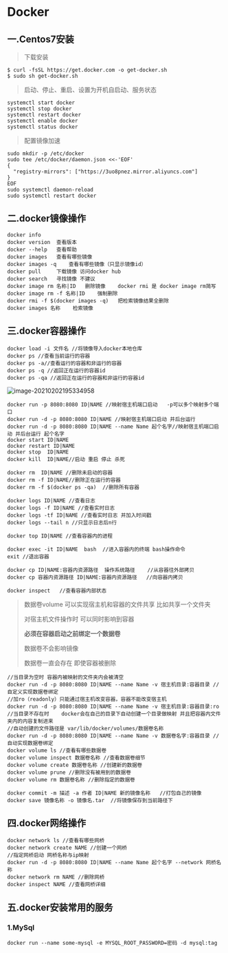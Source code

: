 # Docker

## 一.Centos7安装

> 下载安装

```shell
$ curl -fsSL https://get.docker.com -o get-docker.sh
$ sudo sh get-docker.sh
```

> 启动、停止、重启、设置为开机自启动、服务状态

```shell
systemctl start docker
systemctl stop docker
systemctl restart docker
systemctl enable docker
systemctl status docker
```

> 配置镜像加速

```shell
sudo mkdir -p /etc/docker
sudo tee /etc/docker/daemon.json <<-'EOF'
{
  "registry-mirrors": ["https://3uo8pnez.mirror.aliyuncs.com"]
}
EOF
sudo systemctl daemon-reload
sudo systemctl restart docker
```

## 二.docker镜像操作

```shell
docker info
docker version	查看版本
docker --help   查看帮助
docker images	查看有哪些镜像
docker images -q	查看有哪些镜像（只显示镜像id）
docker pull		下载镜像 访问docker hub
docker search	寻找镜像 不建议
docker image rm 名称|ID	删除镜像	docker rmi 是 docker image rm简写
docker image rm -f 名称|ID	强制删除
docker rmi -f $(docker images -q)	把检索镜像结果全删除
docker images 名称	检索镜像
```

## 三.docker容器操作

```shell
docker load -i 文件名 //将镜像导入docker本地仓库
docker ps //查看当前运行的容器
docker ps -a//查看运行的容器和非运行的容器
docker ps -q //返回正在运行的容器id
docker ps -qa //返回正在运行的容器和非运行的容器id
```

![image-20210202195334958](https://typora1-1304288279.cos.ap-beijing.myqcloud.com/image-20210202195334958.png)

```shell
docker run -p 8080:8080 ID|NAME //映射宿主机端口启动   -p可以多个映射多个端口
docker run -d -p 8080:8080 ID|NAME //映射宿主机端口启动 并后台运行
docker run -d -p 8080:8080 ID|NAME --name Name 起个名字//映射宿主机端口启动 并后台运行 起个名字
docker start ID|NAME
docker restart ID|NAME
docker stop  ID|NAME
docker kill  ID|NAME//启动 重启 停止 杀死
```

```shell
docker rm  ID|NAME //删除未启动的容器  
docker rm -f ID|NAME//删除正在运行的容器
docker rm -f $(docker ps -qa)  //删除所有容器
```

```shell
docker logs ID|NAME //查看日志
docker logs -f ID|NAME //查看实时日志
docker logs -tf ID|NAME //查看实时日志 并加入时间戳
docker logs --tail n //只显示日志后n行
```

```shell
docker top ID|NAME //查看容器内的进程
```

```shell
docker exec -it ID|NAME  bash  //进入容器内的终端 bash操作命令
exit //退出容器
```

```shell
docker cp ID|NAME:容器内资源路径  操作系统路径    //从容器往外部拷贝
docker cp 容器内资源路径 ID|NAME:容器内资源路径	//向容器内拷贝
```

```shell
docker inspect   //查看容器内部状态
```

> 数据卷volume	可以实现宿主机和容器的文件共享 比如共享一个文件夹
>
> 对宿主机文件操作时	可以同时影响到容器
>
> **必须在容器启动之前绑定一个数据卷**
>
> 数据卷不会影响镜像
>
> 数据卷一直会存在 即使容器被删除

```shell
//当目录为空时 容器内被映射的文件夹内会被清空
docker run -d -p 8080:8080 ID|NAME --name Name -v 宿主机目录:容器目录 //自定义实现数据卷绑定
//加ro（readonly）只能通过宿主机改变容器，容器不能改变宿主机
docker run -d -p 8080:8080 ID|NAME --name Name -v 宿主机目录:容器目录:ro 
//当目录不存在时    docker会在自己的目录下自动创建一个目录做映射 并且把容器内文件夹内的内容复制进来
//自动创建的文件路径是 var/lib/docker/volumes/数据卷名称
docker run -d -p 8080:8080 ID|NAME --name Name -v 数据卷名字:容器目录 //自动实现数据卷绑定
docker volume ls //查看有哪些数据卷
docker volume inspect 数据卷名称 //查看数据卷细节
docker volume create 数据卷名称 //创建新的数据卷
docker volume prune //删除没有被用到的数据卷
docker volume rm 数据卷名称 //删除指定的数据卷
```

```shell
docker commit -m 描述 -a 作者 ID|NAME 新的镜像名称   //打包自己的镜像
docker save 镜像名称 -o 镜像名.tar  //将镜像保存到当前路径下
```

## 四.docker网络操作

```shell
docker network ls //查看有哪些网桥
docker network create NAME //创建一个网桥
//指定网桥启动 网桥名称与ip映射
docker run -d -p 8080:8080 ID|NAME --name Name 起个名字 --network 网桥名称
docker network rm NAME //删除网桥
docker inspect NAME //查看网桥详细
```

## 五.docker安装常用的服务

### 1.MySql

```shell
docker run --name some-mysql -e MYSQL_ROOT_PASSWORD=密码 -d mysql:tag
```



